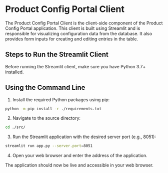 # Product Config Portal Client
The Product Config Portal Client is the client-side component of the Product Config Portal application. This client is built using Streamlit and is responsible for visualizing configuration data from the database. It also provides form inputs for creating and editing entries in the table.

## Steps to Run the Streamlit Client
Before running the Streamlit client, make sure you have Python 3.7+ installed.

## Using the Command Line
1. Install the required Python packages using pip:
```bash
python -m pip install -r ./requirements.txt
```

2. Navigate to the source directory:
```bash
cd ./src/
```
3. Run the Streamlit application with the desired server port (e.g., 8051):
```bash
streamlit run app.py --server.port=8051
```
4. Open your web browser and enter the address of the application.

The application should now be live and accessible in your web browser.
